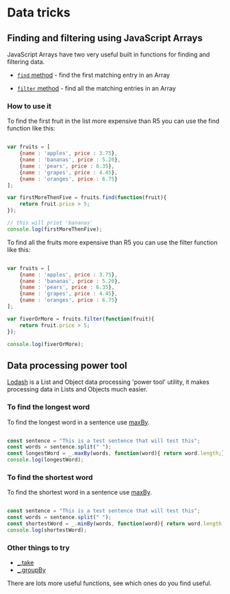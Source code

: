 # Data tricks

## Finding and filtering using JavaScript Arrays

JavaScript Arrays have two very useful built in functions for finding and filtering data.

* [`find` method](https://developer.mozilla.org/en/docs/Web/JavaScript/Reference/Global_Objects/Array/find) - find the first matching entry in an Array

* [`filter` method](https://developer.mozilla.org/en-US/docs/Web/JavaScript/Reference/Global_Objects/Array/filter?v=example) - find all the matching entries in an Array

### How to use it

To find the first fruit in the list more expensive than R5 you can use the find function like this:

```javascript

var fruits = [
    {name : 'apples', price : 3.75},
    {name : 'bananas', price : 5.20},
    {name : 'pears', price : 6.35},
    {name : 'grapes', price : 4.45},
    {name : 'oranges', price : 6.75}
];

var firstMoreThenFive = fruits.find(function(fruit){
    return fruit.price > 5;
});

// this will print 'bananas'
console.log(firstMoreThenFive);
```

To find all the fruits more expensive than R5 you can use the filter function like this:

```javascript

var fruits = [
    {name : 'apples', price : 3.75},
    {name : 'bananas', price : 5.20},
    {name : 'pears', price : 6.35},
    {name : 'grapes', price : 4.45},
    {name : 'oranges', price : 6.75}
];

var fiverOrMore = fruits.filter(function(fruit){
    return fruit.price > 5;
});

console.log(fiverOrMore);
```

## Data processing power tool

[Lodash](https://lodash.com) is a List and Object data processing 'power tool' utility, it makes processing data in Lists and Objects much easier.

### To find the longest word

To find the longest word in a sentence use [maxBy](https://lodash.com/docs/4.17.4#maxBy).

```javascript

const sentence = "This is a test sentence that will test this";
const words = sentence.split(" ");
const longestWord = _.maxBy(words, function(word){ return word.length;});
console.log(longestWord);

```

### To find the shortest word

To find the shortest word in a sentence use [maxBy](https://lodash.com/docs/4.17.4#minBy).

```javascript

const sentence = "This is a test sentence that will test this";
const words = sentence.split(" ");
const shortestWord = _.minBy(words, function(word){ return word.length;});
console.log(shortestWord);

```

### Other things to try

* [_.take](https://lodash.com/docs/4.17.4#take)
* [_.groupBy](https://lodash.com/docs/4.17.4#groupBy)

There are lots more useful functions, see which ones do you find useful.

